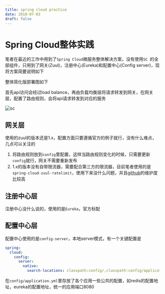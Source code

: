 ```yaml
---
title: spring cloud practice
date: 2018-07-03
draft: false
---
```


# Spring Cloud整体实践

笔者在最近的工作中用到了`Spring Cloud`微服务整体解决方案，没有使用`SC `的全部组件，只用到了网关(Zuul)，注册中心(Eureka)和配置中心(Config server)，现将方案简要说明如下

整体简化版部署图如下

首先api访问会经过load balance，再由负载均衡层将请求转发到网关，在网关层，配置了路由规则，会将api请求转发到对应的服务

![sc](https://i.loli.net/2018/07/03/5b3b83d07d70f.png)



## 网关层

使用的zuul的版本还是1.x，配置方面只要遵循官方的例子就行，没有什么难点，几点可以关注的

1. 将路由规则放到`config`里配置，这样当路由规则变化的时候，只需要更新`config`就行，网关不需要重新发布
2. 1.x的版本没有自带限流器，需要配合第三方的限流器，目前笔者使用的是`spring-cloud-zuul-ratelimit`，使用下来没什么问题，并且[github](https://github.com/marcosbarbero/spring-cloud-zuul-ratelimit)的维护度比较高

## 注册中心层

注册中心没什么说的，使用的是`Eureka`，官方标配

## 配置中心层

配置中心使用的是`config-server`，本地server模式，有一个关键配置是

```yml
spring:
  cloud:
    config:
      server:
        native:
          search-locations: classpath:config/,classpath:config/application.yml
```

在`config/application.yml`里存放了各个应用一些公共的配置，如redis的配置地址，eureka的配置地址，统一的应用端口8080


